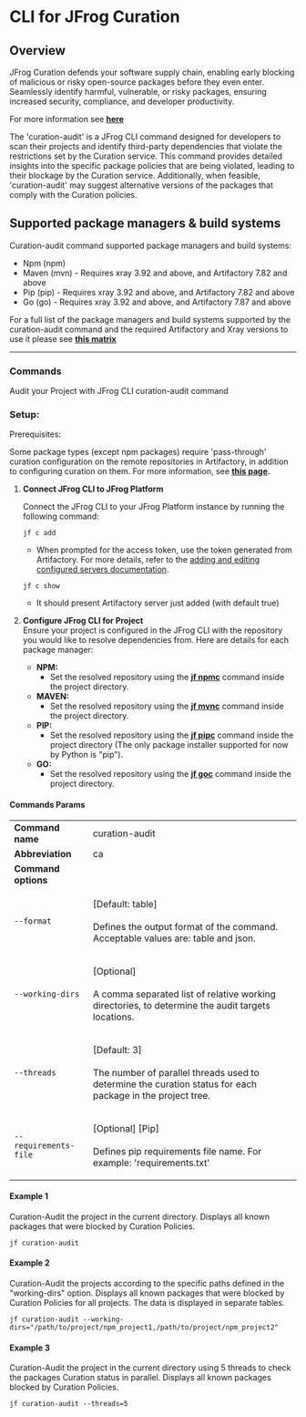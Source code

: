 # CLI for JFrog Curation

## Overview

JFrog Curation defends your software supply chain, enabling early blocking of malicious or risky open-source packages before they even enter. Seamlessly identify harmful, vulnerable, or risky packages, ensuring increased security, compliance, and developer productivity.

For more information see [**here**](https://jfrog.com/curation/)

The 'curation-audit' is a JFrog CLI command designed for developers to scan their projects and identify third-party dependencies that violate the restrictions set by the Curation service. This command provides detailed insights into the specific package policies that are being violated, leading to their blockage by the Curation service. Additionally, when feasible, 'curation-audit' may suggest alternative versions of the packages that comply with the Curation policies.

## Supported package managers & build systems

Curation-audit command supported package managers and build systems:

* Npm (npm)
* Maven (mvn) - Requires xray 3.92 and above, and Artifactory 7.82 and above
* Pip (pip) - Requires xray 3.92 and above, and Artifactory 7.82 and above
* Go (go) - Requires xray 3.92 and above, and Artifactory 7.87 and above

For a full list of the package managers and build systems supported by the curation-audit command and the required Artifactory and Xray versions to use it please see [**this matrix**](https://jfrog.com/help/r/jfrog-curation/curation-support-matrix)

***

### Commands

Audit your Project with JFrog CLI curation-audit command

### Setup:

Prerequisites:

Some package types (except npm packages) require 'pass-through' curation configuration on the remote repositories in Artifactory, in addition to configuring curation on them. For more information, see [**this page**](https://jfrog.com/help/r/jfrog-curation/configure-curation-pass-through)**.**

1.  **Connect JFrog CLI to JFrog Platform**

    Connect the JFrog CLI to your JFrog Platform instance by running the following command:

    ```
    jf c add
    ```

    * When prompted for the access token, use the token generated from Artifactory. For more details, refer to the [adding and editing configured servers documentation](https://docs.jfrog-applications.jfrog.io/jfrog-applications/jfrog-cli/configurations/jfrog-platform-configuration#adding-and-editing-configured-servers).

    ```
    jf c show
    ```

    * It should present Artifactory server just added (with default true)
2. **Configure JFrog CLI for Project**\
   Ensure your project is configured in the JFrog CLI with the repository you would like to resolve dependencies from. Here are details for each package manager:
   * **NPM:**
     * Set the resolved repository using the [**jf npmc**](https://docs.jfrog-applications.jfrog.io/jfrog-applications/jfrog-cli/cli-for-jfrog-artifactory/package-managers-integration#setting-npm-repositories) command inside the project directory.
   * **MAVEN:**
     * Set the resolved repository using the [**jf mvnc**](https://docs.jfrog-applications.jfrog.io/jfrog-applications/jfrog-cli/cli-for-jfrog-artifactory/package-managers-integration#setting-maven-repositories) command inside the project directory.
   * **PIP:**
     * Set the resolved repository using the [**jf pipc**](https://docs.jfrog-applications.jfrog.io/jfrog-applications/jfrog-cli/cli-for-jfrog-artifactory/package-managers-integration#setting-python-repository) command inside the project directory (The only package installer supported for now by Python is "pip").
   * **GO:**
     * Set the resolved repository using the [**jf goc**](https://docs.jfrog-applications.jfrog.io/jfrog-applications/jfrog-cli/cli-for-jfrog-artifactory/package-managers-integration#examples-4) command inside the project directory.

#### Commands Params

|                       |                                                                                                                                       |
| --------------------- | ------------------------------------------------------------------------------------------------------------------------------------- |
| **Command name**      | curation-audit                                                                                                                        |
| **Abbreviation**      | ca                                                                                                                                    |
| **Command options**   |                                                                                                                                       |
| `--format`            | <p>[Default: table]<br><br>Defines the output format of the command. Acceptable values are: table and json.</p>                       |
| `--working-dirs`      | <p>[Optional]<br><br>A comma separated list of relative working directories, to determine the audit targets locations.</p>            |
| `--threads`           | <p>[Default: 3]<br><br>The number of parallel threads used to determine the curation status for each package in the project tree.</p> |
| `--requirements-file` | <p>[Optional] [Pip]<br><br>Defines pip requirements file name. For example: 'requirements.txt'</p>                                    |

#### Example 1

Curation-Audit the project in the current directory. Displays all known packages that were blocked by Curation Policies.

```
jf curation-audit
```

#### Example 2

Curation-Audit the projects according to the specific paths defined in the "working-dirs" option. Displays all known packages that were blocked by Curation Policies for all projects. The data is displayed in separate tables.

```
jf curation-audit --working-dirs="/path/to/project/npm_project1,/path/to/project/npm_project2"
```

#### Example 3

Curation-Audit the project in the current directory using 5 threads to check the packages Curation status in parallel. Displays all known packages blocked by Curation Policies.

```
jf curation-audit --threads=5
```
